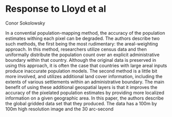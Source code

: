 # Response to Lloyd et al
Conor Sokolowsky

  In a convential population-mapping method, the accuracy of the population estimates withing each pixel can be degraded. The authors describe two such methods, the first being the most rudimentary: the areal-weighting approach. In this method, researchers utilize census data and then uniformally distribute the population count over an explicit administrative boundary within that country. Although the original data is preserved in using this approach, it is often the case that countries with large areal inputs produce inaccurate population models. The second method is a little bit more involved, and utilizes additional land cover information, including the extents of various settlements within an administrative boundary. The main benefit of using these additional geospatial layers is that it improves the accuracy of the pixelated population estimates by providing more localized information on a given geographic area.
  In this paper, the authors describe the global gridded data set that they produced. The data has a 100m by 100m high resolution image and the 30 arc-second 
